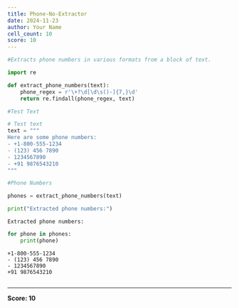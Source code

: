 ```yaml
---
title: Phone-No-Extractor
date: 2024-11-23
author: Your Name
cell_count: 10
score: 10
---
```


```python
#Extracts phone numbers in various formats from a block of text.
```


```python
import re
```


```python
def extract_phone_numbers(text):
    phone_regex = r'\+?\d[\d\s()-]{7,}\d'
    return re.findall(phone_regex, text)

```


```python
#Test Text
```


```python
# Test text
text = """
Here are some phone numbers:
- +1-800-555-1234
- (123) 456 7890
- 1234567890
- +91 9876543210
"""

```


```python
#Phone Numbers 
```


```python
phones = extract_phone_numbers(text)
```


```python
print("Extracted phone numbers:")
```

    Extracted phone numbers:



```python
for phone in phones:
    print(phone)
```

    +1-800-555-1234
    - (123) 456 7890
    - 1234567890
    +91 9876543210



```python

```


---
**Score: 10**
